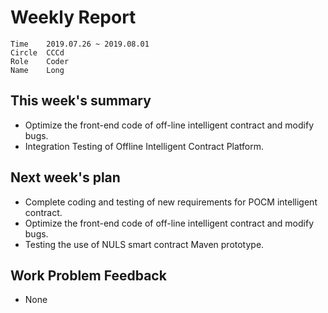 # Weekly Report 
```
Time	2019.07.26 ~ 2019.08.01
Circle	CCCd
Role	Coder
Name	Long
```
## This week's summary
- Optimize the front-end code of off-line intelligent contract and modify bugs.
- Integration Testing of Offline Intelligent Contract Platform.


## Next week's plan

- Complete coding and testing of new requirements for POCM intelligent contract.
- Optimize the front-end code of off-line intelligent contract and modify bugs.
- Testing the use of NULS smart contract Maven prototype.

## Work Problem Feedback
- None

